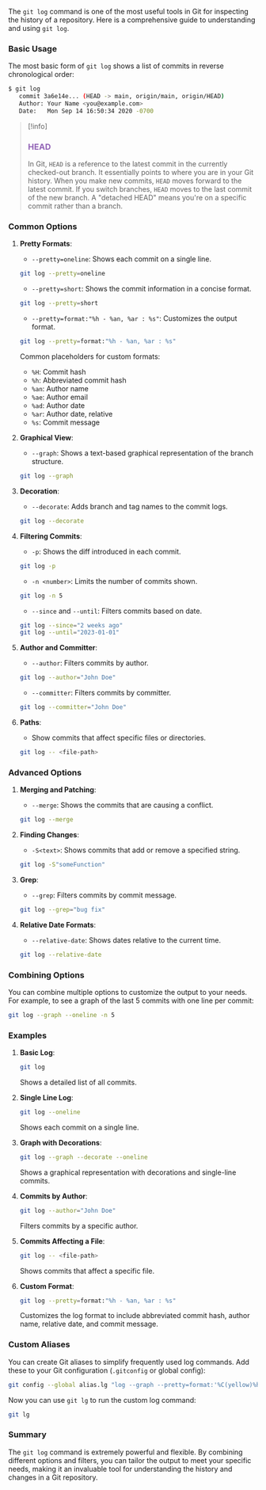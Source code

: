 The `git log` command is one of the most useful tools in Git for inspecting the history of a repository. Here is a comprehensive guide to understanding and using `git log`.

### Basic Usage

The most basic form of `git log` shows a list of commits in reverse chronological order:

```bash
$ git log
   commit 3a6e14e... (HEAD -> main, origin/main, origin/HEAD)
   Author: Your Name <you@example.com>
   Date:   Mon Sep 14 16:50:34 2020 -0700
```



>[!info]
>### <span style="color:#9263b6">HEAD</span>
>In Git, `HEAD` is a reference to the latest commit in the currently checked-out branch. It essentially points to where you are in your Git history. When you make new commits, `HEAD` moves forward to the latest commit. If you switch branches, `HEAD` moves to the last commit of the new branch. A "detached HEAD" means you're on a specific commit rather than a branch.
### Common Options

1. **Pretty Formats**:
   - `--pretty=oneline`: Shows each commit on a single line.
   ```bash
   git log --pretty=oneline
   ```
   - `--pretty=short`: Shows the commit information in a concise format.
   ```bash
   git log --pretty=short
   ```
   - `--pretty=format:"%h - %an, %ar : %s"`: Customizes the output format.
   ```bash
   git log --pretty=format:"%h - %an, %ar : %s"
   ```
   Common placeholders for custom formats:
   - `%H`: Commit hash
   - `%h`: Abbreviated commit hash
   - `%an`: Author name
   - `%ae`: Author email
   - `%ad`: Author date
   - `%ar`: Author date, relative
   - `%s`: Commit message

2. **Graphical View**:
   - `--graph`: Shows a text-based graphical representation of the branch structure.
   ```bash
   git log --graph
   ```

3. **Decoration**:
   - `--decorate`: Adds branch and tag names to the commit logs.
   ```bash
   git log --decorate
   ```

4. **Filtering Commits**:
   - `-p`: Shows the diff introduced in each commit.
   ```bash
   git log -p
   ```
   - `-n <number>`: Limits the number of commits shown.
   ```bash
   git log -n 5
   ```
   - `--since` and `--until`: Filters commits based on date.
   ```bash
   git log --since="2 weeks ago"
   git log --until="2023-01-01"
   ```

5. **Author and Committer**:
   - `--author`: Filters commits by author.
   ```bash
   git log --author="John Doe"
   ```
   - `--committer`: Filters commits by committer.
   ```bash
   git log --committer="John Doe"
   ```

6. **Paths**:
   - Show commits that affect specific files or directories.
   ```bash
   git log -- <file-path>
   ```

### Advanced Options

1. **Merging and Patching**:
   - `--merge`: Shows the commits that are causing a conflict.
   ```bash
   git log --merge
   ```

2. **Finding Changes**:
   - `-S<text>`: Shows commits that add or remove a specified string.
   ```bash
   git log -S"someFunction"
   ```

3. **Grep**:
   - `--grep`: Filters commits by commit message.
   ```bash
   git log --grep="bug fix"
   ```

4. **Relative Date Formats**:
   - `--relative-date`: Shows dates relative to the current time.
   ```bash
   git log --relative-date
   ```

### Combining Options

You can combine multiple options to customize the output to your needs. For example, to see a graph of the last 5 commits with one line per commit:

```bash
git log --graph --oneline -n 5
```

### Examples

1. **Basic Log**:
   ```bash
   git log
   ```
   Shows a detailed list of all commits.

2. **Single Line Log**:
   ```bash
   git log --oneline
   ```
   Shows each commit on a single line.

3. **Graph with Decorations**:
   ```bash
   git log --graph --decorate --oneline
   ```
   Shows a graphical representation with decorations and single-line commits.

4. **Commits by Author**:
   ```bash
   git log --author="John Doe"
   ```
   Filters commits by a specific author.

5. **Commits Affecting a File**:
   ```bash
   git log -- <file-path>
   ```
   Shows commits that affect a specific file.

6. **Custom Format**:
   ```bash
   git log --pretty=format:"%h - %an, %ar : %s"
   ```
   Customizes the log format to include abbreviated commit hash, author name, relative date, and commit message.

### Custom Aliases

You can create Git aliases to simplify frequently used log commands. Add these to your Git configuration (`.gitconfig` or global config):

```bash
git config --global alias.lg "log --graph --pretty=format:'%C(yellow)%h%C(reset) - %C(cyan)%an%C(reset), %C(green)%ar%C(reset) : %C(white)%s%C(reset)' --abbrev-commit"
```

Now you can use `git lg` to run the custom log command:

```bash
git lg
```

### Summary

The `git log` command is extremely powerful and flexible. By combining different options and filters, you can tailor the output to meet your specific needs, making it an invaluable tool for understanding the history and changes in a Git repository.